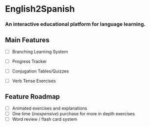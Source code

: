 # English2Spanish
### An interactive educational platform for language learning.


## Main Features 
- [ ] Branching Learning System
- [ ] Progress Tracker
- [ ] Conjugation Tables/Quizzes
- [ ] Verb Tense Exercises


## Feature Roadmap
- [ ] Animated exercises and explanations
- [ ] One time (*inexpensive*) purchase for more in depth exercises
- [ ] Word review / flash card system
